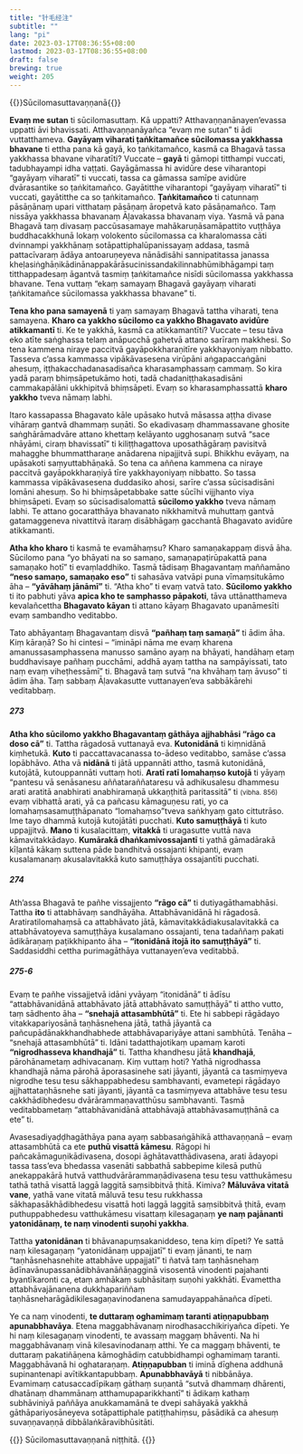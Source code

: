 ```yaml
---
title: "针毛经注"
subtitle: ""
lang: "pi"
date: 2023-03-17T08:36:55+08:00
lastmod: 2023-03-17T08:36:55+08:00
draft: false
brewing: true
weight: 205
---
```


{{<subtitle>}}Sūcilomasuttavaṇṇanā{{</subtitle>}}

**Evaṃ me sutan** ti sūcilomasuttaṃ. Kā uppatti? Atthavaṇṇanānayen’evassa uppatti āvi bhavissati. Atthavaṇṇanāyañca “evaṃ me sutan” ti ādi vuttatthameva. **Gayāyaṃ viharati ṭaṅkitamañce sūcilomassa yakkhassa bhavane** ti ettha pana kā gayā, ko ṭaṅkitamañco, kasmā ca Bhagavā tassa yakkhassa bhavane viharatīti? Vuccate – **gayā** ti gāmopi titthampi vuccati, tadubhayampi idha vaṭṭati. Gayāgāmassa hi avidūre dese viharantopi “gayāyaṃ viharatī” ti vuccati, tassa ca gāmassa samīpe avidūre dvārasantike so ṭaṅkitamañco. Gayātitthe viharantopi “gayāyaṃ viharatī” ti vuccati, gayātitthe ca so ṭaṅkitamañco. **Ṭaṅkitamañco** ti catunnaṃ pāsāṇānaṃ upari vitthataṃ pāsāṇaṃ āropetvā kato pāsāṇamañco. Taṃ nissāya yakkhassa bhavanaṃ Āḷavakassa bhavanaṃ viya. Yasmā vā pana Bhagavā taṃ divasaṃ paccūsasamaye mahākaruṇāsamāpattito vuṭṭhāya buddhacakkhunā lokaṃ volokento sūcilomassa ca kharalomassa cāti dvinnampi yakkhānaṃ sotāpattiphalūpanissayaṃ addasa, tasmā pattacīvaraṃ ādāya antoaruṇeyeva nānādisāhi sannipatitassa janassa kheḷasiṅghāṇikādinānappakārāsucinissandakilinnabhūmibhāgampi taṃ titthappadesaṃ āgantvā tasmiṃ ṭaṅkitamañce nisīdi sūcilomassa yakkhassa bhavane. Tena vuttaṃ “ekaṃ samayaṃ Bhagavā gayāyaṃ viharati ṭaṅkitamañce sūcilomassa yakkhassa bhavane” ti.

**Tena kho pana samayenā** ti yaṃ samayaṃ Bhagavā tattha viharati, tena samayena. **Kharo ca yakkho sūcilomo ca yakkho Bhagavato avidūre atikkamantī** ti. Ke te yakkhā, kasmā ca atikkamantīti? Vuccate – tesu tāva eko atīte saṅghassa telaṃ anāpucchā gahetvā attano sarīraṃ makkhesi. So tena kammena niraye paccitvā gayāpokkharaṇitīre yakkhayoniyaṃ nibbatto. Tasseva c’assa kammassa vipākāvasesena virūpāni aṅgapaccaṅgāni ahesuṃ, iṭṭhakacchadanasadisañca kharasamphassaṃ cammaṃ. So kira yadā paraṃ bhiṃsāpetukāmo hoti, tadā chadaniṭṭhakasadisāni cammakapālāni ukkhipitvā bhiṃsāpeti. Evaṃ so kharasamphassattā **kharo yakkho** tveva nāmaṃ labhi.

Itaro kassapassa Bhagavato kāle upāsako hutvā māsassa aṭṭha divase vihāraṃ gantvā dhammaṃ suṇāti. So ekadivasaṃ dhammassavane ghosite saṅghārāmadvāre attano khettaṃ kelāyanto ugghosanaṃ sutvā “sace nhāyāmi, ciraṃ bhavissatī” ti kiliṭṭhagattova uposathāgāraṃ pavisitvā mahagghe bhummattharaṇe anādarena nipajjitvā supi. Bhikkhu evāyaṃ, na upāsakoti saṃyuttabhāṇakā. So tena ca aññena kammena ca niraye paccitvā gayāpokkharaṇiyā tīre yakkhayoniyaṃ nibbatto. So tassa kammassa vipākāvasesena duddasiko ahosi, sarīre c’assa sūcisadisāni lomāni ahesuṃ. So hi bhiṃsāpetabbake satte sūcīhi vijjhanto viya bhiṃsāpeti. Evaṃ so sūcisadisalomattā **sūcilomo yakkho** tveva nāmaṃ labhi. Te attano gocaratthāya bhavanato nikkhamitvā muhuttaṃ gantvā gatamaggeneva nivattitvā itaraṃ disābhāgaṃ gacchantā Bhagavato avidūre atikkamanti.

**Atha kho kharo** ti kasmā te evamāhaṃsu? Kharo samaṇakappaṃ disvā āha. Sūcilomo pana “yo bhāyati na so samaṇo, samaṇapaṭirūpakattā pana samaṇako hotī” ti evaṃladdhiko. Tasmā tādisaṃ Bhagavantaṃ maññamāno **“neso samaṇo, samaṇako eso”** ti sahasāva vatvāpi puna vīmaṃsitukāmo āha – **“yāvāhaṃ jānāmī”** ti. “Atha kho” ti evaṃ vatvā tato. **Sūcilomo yakkho** ti ito pabhuti yāva **apica kho te samphasso pāpakoti**, tāva uttānatthameva kevalañcettha **Bhagavato kāyan** ti attano kāyaṃ Bhagavato upanāmesīti evaṃ sambandho veditabbo.

Tato abhāyantaṃ Bhagavantaṃ disvā **“pañhaṃ taṃ samaṇā”** ti ādim āha. Kiṃ kāraṇā? So hi cintesi – “imināpi nāma me evaṃ kharena amanussasamphassena manusso samāno ayaṃ na bhāyati, handāhaṃ etaṃ buddhavisaye pañhaṃ pucchāmi, addhā ayaṃ tattha na sampāyissati, tato naṃ evaṃ viheṭhessāmī” ti. Bhagavā taṃ sutvā “na khvāhaṃ taṃ āvuso” ti ādim āha. Taṃ sabbaṃ Āḷavakasutte vuttanayen’eva sabbākārehi veditabbaṃ.

##### 273

**Atha kho sūcilomo yakkho Bhagavantaṃ gāthāya ajjhabhāsi “rāgo ca doso cā”** ti. Tattha rāgadosā vuttanayā eva. **Kutonidānā** ti kiṃnidānā kiṃhetukā. **Kuto** ti paccattavacanassa to-ādeso veditabbo, samāse c’assa lopābhāvo. Atha vā **nidānā** ti jātā uppannāti attho, tasmā kutonidānā, kutojātā, kutouppannāti vuttaṃ hoti. **Aratī ratī lomahaṃso kutojā** ti yāyaṃ “pantesu vā senāsanesu aññataraññataresu vā adhikusalesu dhammesu arati aratitā anabhirati anabhiramaṇā ukkaṇṭhitā paritassitā” ti <small>(vibha. 856)</small> evaṃ vibhattā arati, yā ca pañcasu kāmaguṇesu rati, yo ca lomahaṃsasamuṭṭhāpanato “lomahaṃso”tveva saṅkhyaṃ gato cittutrāso. Ime tayo dhammā kutojā kutojātāti pucchati. **Kuto samuṭṭhāyā** ti kuto uppajjitvā. **Mano** ti kusalacittaṃ, **vitakkā** ti uragasutte vuttā nava kāmavitakkādayo. **Kumārakā dhaṅkamivossajantī** ti yathā gāmadārakā kīḷantā kākaṃ suttena pāde bandhitvā ossajanti khipanti, evaṃ kusalamanaṃ akusalavitakkā kuto samuṭṭhāya ossajantīti pucchati.

##### 274

Ath’assa Bhagavā te pañhe vissajjento **“rāgo cā”** ti dutiyagāthamabhāsi. Tattha **ito** ti attabhāvaṃ sandhāyāha. Attabhāvanidānā hi rāgadosā. Aratiratilomahaṃsā ca attabhāvato jātā, kāmavitakkādiakusalavitakkā ca attabhāvatoyeva samuṭṭhāya kusalamano ossajanti, tena tadaññaṃ pakati ādikāraṇaṃ paṭikkhipanto āha – **“itonidānā itojā ito samuṭṭhāyā”** ti. Saddasiddhi cettha purimagāthāya vuttanayen’eva veditabbā.

##### 275-6

Evaṃ te pañhe vissajjetvā idāni yvāyaṃ “itonidānā” ti ādīsu “attabhāvanidānā attabhāvato jātā attabhāvato samuṭṭhāyā” ti attho vutto, taṃ sādhento āha – **“snehajā attasambhūtā”** ti. Ete hi sabbepi rāgādayo vitakkapariyosānā taṇhāsnehena jātā, tathā jāyantā ca pañcupādānakkhandhabhede attabhāvapariyāye attani sambhūtā. Tenāha – “snehajā attasambhūtā” ti. Idāni tadatthajotikaṃ upamaṃ karoti **“nigrodhasseva khandhajā”** ti. Tattha khandhesu jātā **khandhajā**, pārohānametaṃ adhivacanaṃ. Kiṃ vuttaṃ hoti? Yathā nigrodhassa khandhajā nāma pārohā āporasasinehe sati jāyanti, jāyantā ca tasmiṃyeva nigrodhe tesu tesu sākhappabhedesu sambhavanti, evametepi rāgādayo ajjhattataṇhāsnehe sati jāyanti, jāyantā ca tasmiṃyeva attabhāve tesu tesu cakkhādibhedesu dvārārammaṇavatthūsu sambhavanti. Tasmā veditabbametaṃ “attabhāvanidānā attabhāvajā attabhāvasamuṭṭhānā ca ete” ti.

Avasesadiyaḍḍhagāthāya pana ayaṃ sabbasaṅgāhikā atthavaṇṇanā – evaṃ attasambhūtā ca ete **puthū visattā kāmesu**. Rāgopi hi pañcakāmaguṇikādivasena, dosopi āghātavatthādivasena, arati ādayopi tassa tass’eva bhedassa vasenāti sabbathā sabbepime kilesā puthū anekappakārā hutvā vatthudvārārammaṇādivasena tesu tesu vatthukāmesu tathā tathā visattā laggā laggitā saṃsibbitvā ṭhitā. Kimiva? **Māluvāva vitatā vane**, yathā vane vitatā māluvā tesu tesu rukkhassa sākhapasākhādibhedesu visattā hoti laggā laggitā saṃsibbitvā ṭhitā, evaṃ puthuppabhedesu vatthukāmesu visattaṃ kilesagaṇaṃ **ye naṃ pajānanti yatonidānaṃ, te naṃ vinodenti suṇohi yakkha**.

Tattha **yatonidānan** ti bhāvanapuṃsakaniddeso, tena kiṃ dīpeti? Ye sattā naṃ kilesagaṇaṃ “yatonidānaṃ uppajjatī” ti evaṃ jānanti, te naṃ “taṇhāsnehasnehite attabhāve uppajjatī” ti ñatvā taṃ taṇhāsnehaṃ ādīnavānupassanādibhāvanāñāṇagginā visosentā vinodenti pajahanti byantīkaronti ca, etaṃ amhākaṃ subhāsitaṃ suṇohi yakkhāti. Evamettha attabhāvajānanena dukkhapariññaṃ taṇhāsneharāgādikilesagaṇavinodanena samudayappahānañca dīpeti.

Ye ca naṃ vinodenti, **te duttaraṃ oghamimaṃ taranti atiṇṇapubbaṃ apunabbhavāya**. Etena maggabhāvanaṃ nirodhasacchikiriyañca dīpeti. Ye hi naṃ kilesagaṇaṃ vinodenti, te avassaṃ maggaṃ bhāventi. Na hi maggabhāvanaṃ vinā kilesavinodanaṃ atthi. Ye ca maggaṃ bhāventi, te duttaraṃ pakatiñāṇena kāmoghādiṃ catubbidhampi oghamimaṃ taranti. Maggabhāvanā hi oghataraṇaṃ. **Atiṇṇapubban** ti iminā dīghena addhunā supinantenapi avītikkantapubbaṃ. **Apunabbhavāyā** ti nibbānāya. Evamimaṃ catusaccadīpikaṃ gāthaṃ suṇantā “sutvā dhammaṃ dhārenti, dhatānaṃ dhammānaṃ atthamupaparikkhantī” ti ādikaṃ kathaṃ subhāviniyā paññāya anukkamamānā te dvepi sahāyakā yakkhā gāthāpariyosāneyeva sotāpattiphale patiṭṭhahiṃsu, pāsādikā ca ahesuṃ suvaṇṇavaṇṇā dibbālaṅkāravibhūsitāti.

{{<eof>}}
    Sūcilomasuttavaṇṇanā niṭṭhitā.
{{</eof>}}